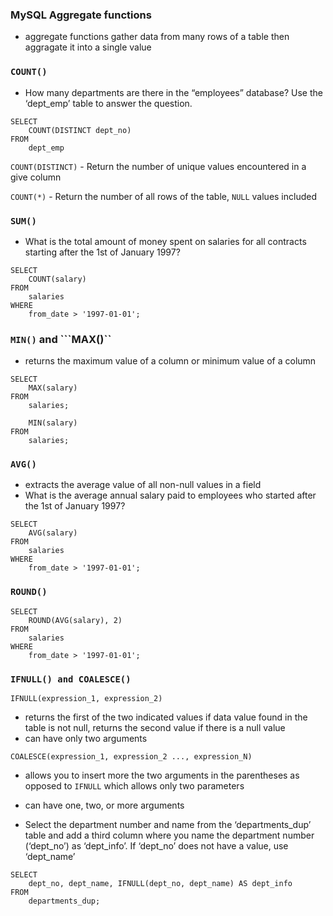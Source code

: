 ### MySQL Aggregate functions
- aggregate functions gather data from many rows of a table then aggragate it into a single value

### ```COUNT()```

- How many departments are there in the “employees” database? Use the ‘dept_emp’ table to answer the question.

```
SELECT 
    COUNT(DISTINCT dept_no)
FROM
    dept_emp
```

```COUNT(DISTINCT)``` - Return the number of unique values encountered in a give column

```COUNT(*)``` - Return the number of all rows of the table, ```NULL``` values included

### ```SUM()```
- What is the total amount of money spent on salaries for all contracts starting after the 1st of January 1997?

```
SELECT 
    COUNT(salary)
FROM
    salaries
WHERE
    from_date > '1997-01-01';
```

### ```MIN()``` and ```MAX()``
- returns the maximum value of a column or minimum value of a column

```
SELECT 
    MAX(salary)
FROM
    salaries;
```

```SELECT 
    MIN(salary)
FROM
    salaries;
```

### ```AVG()```
- extracts the average value of all non-null values in a field
- What is the average annual salary paid to employees who started after the 1st of January 1997?

```
SELECT 
    AVG(salary)
FROM
    salaries
WHERE
    from_date > '1997-01-01';
```

### ```ROUND()```

```
SELECT 
    ROUND(AVG(salary), 2)
FROM
    salaries
WHERE
    from_date > '1997-01-01';
```

### ```IFNULL() and COALESCE()```

```IFNULL(expression_1, expression_2)```
- returns the first of the two indicated values if data value found in the table is not null, returns the second value if there is a null value
- can have only two arguments

```COALESCE(expression_1, expression_2 ..., expression_N)```
- allows you to insert more the two arguments in the parentheses as opposed to ```IFNULL``` which allows only two parameters
- can have one, two, or more arguments

- Select the department number and name from the ‘departments_dup’ table and add a third column where you name the department number (‘dept_no’) as ‘dept_info’. If ‘dept_no’ does not have a value, use ‘dept_name’

```
SELECT 
    dept_no, dept_name, IFNULL(dept_no, dept_name) AS dept_info
FROM
    departments_dup;
```
